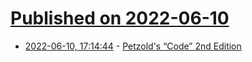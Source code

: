 # [Published on 2022-06-10](index.md)

* [2022-06-10, 17:14:44](https://news.ycombinator.com/item?id=31696901) - [Petzold's “Code” 2nd Edition](http://www.charlespetzold.com/blog/2022/06/Announcing-Code-2nd-Edition.html)
